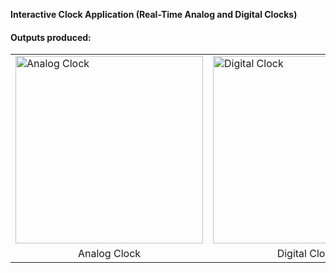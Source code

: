 **Interactive Clock Application (Real-Time Analog and Digital Clocks)**  
#### Outputs produced:

<table>
  <tr>
    <td>
      <img src="https://github.com/user-attachments/assets/7bf4af0f-be2a-47fc-b8df-679eb3b065e7" alt="Analog Clock" width="300"/>
    </td>
    <td>
      <img src="https://github.com/user-attachments/assets/166c1ea3-9bb8-4bdf-93c1-603af423c517" alt="Digital Clock" width="300"/>
    </td>
  </tr>
  <tr>
    <td align="center">Analog Clock</td>
    <td align="center">Digital Clock</td>
  </tr>
</table>
